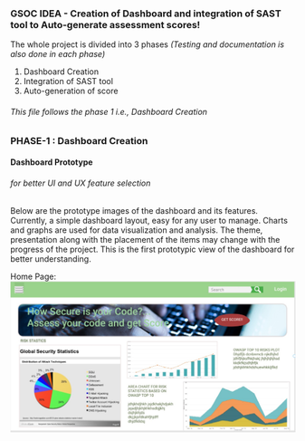 ### GSOC IDEA - Creation of Dashboard and integration of SAST tool to Auto-generate assessment scores!

The whole project is divided into 3 phases *(Testing and documentation is also done in each phase)*
1. Dashboard Creation 
2. Integration of SAST tool 
3. Auto-generation of score

###### *This file follows the phase 1 i.e., Dashboard Creation*

### PHASE-1 : Dashboard Creation 
#### Dashboard Prototype  
###### *for better UI and UX feature selection*
Below are the prototype images of the dashboard and its features. Currently, a simple dashboard layout, easy for any user to manage. Charts and graphs are used for data visualization and analysis.
The theme, presentation along with the placement of the items may change with the progress of the project. This is the first prototypic view of the dashboard for better understanding.

Home Page:
![](gsoc_dashboard/pg1.jpg)
